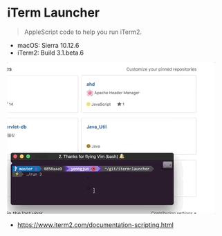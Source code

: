 # iTerm Launcher

> AppleScript code to help you run iTerm2.

- macOS: Sierra 10.12.6
- iTerm2: Build 3.1.beta.6

![preview](./preview.gif)

- https://www.iterm2.com/documentation-scripting.html

## 
